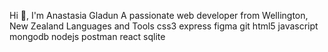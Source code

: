 Hi 👋, I'm Anastasia Gladun
A passionate web developer from Wellington, New Zealand
Languages and Tools
css3 express figma git html5 javascript mongodb nodejs postman react sqlite

